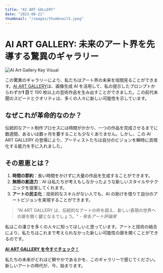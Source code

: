 ```yaml
---
title: "AI ART GALLERY"
date: "2023-08-21"
thumbnail: "/images/thumbnail5.jpeg"
---
```


# AI ART GALLERY: 未来のアート界を先導する驚異のギャラリー

![AI Art Gallery Key Visual](/images/thumbnail5.jpeg)

この驚異のギャラリーにより、私たちはアート界の未来を垣間見ることができます。[AI ART GALLERY](https://ai-art-gallery-git-main-mabuchikouhei141.vercel.app/)は、画像生成 AI を活用して、私の提示したプロンプトからわずか**1 日**で 100 枚以上の芸術作品を生み出すことができました。この前代未聞のスピードとクオリティは、多くの人々に新しい可能性を示しています。

## なぜこれが革命的なのか？

伝統的なアート制作プロセスには時間がかかり、一つの作品を完成させるまでに数週間、あるいは数ヶ月を要することも少なくありません。しかし、この AI ART GALLERY の登場により、アーティストたちは自分のビジョンを瞬時に具現化する能力を手に入れました。

## その恩恵とは？

1. **時間の節約**：長い時間をかけずに大量の作品を生成することができます。
2. **無限の創造力**：AI は私たちが考えもしなかったような新しいスタイルやテクニックを提案してくれます。
3. **アートの民主化**：技術的なスキルがない人でも、AI の助けを借りて自分のアートビジョンを実現することができます。

> "AI ART GALLERY は、伝統的なアートの枠を超え、新しい表現の世界への扉を開く鍵となるでしょう。" - _有名アート評論家_

私はこの凄さを多くの人々に知ってほしいと思っています。アートと技術の結合により、私たちはこれまで考えられなかった新しい可能性の扉を開くことができるのです。

**[AI ART GALLERY を今すぐチェック！](https://ai-art-gallery-git-main-mabuchikouhei141.vercel.app/)**

私たちの未来がどれほど鮮やかであるかを、このギャラリーで感じてください。新しいアートの時代が、今、始まります。
